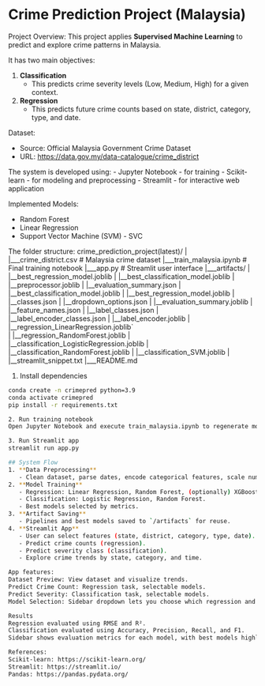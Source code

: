# Crime Prediction Project (Malaysia)

Project Overview: 
This project applies **Supervised Machine Learning** to predict and explore crime patterns in Malaysia.

It has two main objectives:
1. **Classification**
    - This predicts crime severity levels (Low, Medium, High) for a given context.
2. **Regression**
    - This predicts future crime counts based on state, district, category, type, and date.

Dataset:
- Source: Official Malaysia Government Crime Dataset
- URL: https://data.gov.my/data-catalogue/crime_district

The system is developed using:
    - Jupyter Notebook - for training 
    - Scikit-learn - for modeling and preprocessing
    - Streamlit - for interactive web application 

Implemented Models:
- Random Forest 
- Linear Regression
- Support Vector Machine (SVM) - SVC 

The folder structure:
crime_prediction_project(latest)/
|
|___crime_district.csv # Malaysia crime dataset 
|___train_malaysia.ipynb # Final training notebook
|___app.py # Streamlit user interface
|___artifacts/
|  |__best_regression_model.joblib
|  |__best_classification_model.joblib
|  |__preprocessor.joblib
|  |__evaluation_summary.json
|  |__best_classification_model.joblib
|  |__best_regression_model.joblib
|  |__classes.json
|  |__dropdown_options.json
|  |__evaluation_summary.joblib
|  |__feature_names.json
|  |__label_classes.json
|  |__label_encoder_classes.json
|  |__label_encoder.joblib
|  |__regression_LinearRegression.joblib`  
|  |__regression_RandomForest.joblib
|  |__classification_LogisticRegression.joblib
|  |__classification_RandomForest.joblib
|  |__classification_SVM.joblib
|  |__streamlit_snippet.txt
|___README.md 

1. Install dependencies
```bash
conda create -n crimepred python=3.9
conda activate crimepred
pip install -r requirements.txt

2. Run training notebook
Open Jupyter Notebook and execute train_malaysia.ipynb to regenerate models and artifacts.

3. Run Streamlit app
streamlit run app.py

## System Flow
1. **Data Preprocessing**  
   - Clean dataset, parse dates, encode categorical features, scale numerical data.  
2. **Model Training**  
   - Regression: Linear Regression, Random Forest, (optionally) XGBoost.  
   - Classification: Logistic Regression, Random Forest.  
   - Best models selected by metrics.  
3. **Artifact Saving**  
   - Pipelines and best models saved to `/artifacts` for reuse.  
4. **Streamlit App**  
   - User can select features (state, district, category, type, date).  
   - Predict crime counts (regression).  
   - Predict severity class (classification).  
   - Explore crime trends by state, category, and time.

App features:
Dataset Preview: View dataset and visualize trends.
Predict Crime Count: Regression task, selectable models.
Predict Severity: Classification task, selectable models.
Model Selection: Sidebar dropdown lets you choose which regression and classification models to use.

Results
Regression evaluated using RMSE and R².
Classification evaluated using Accuracy, Precision, Recall, and F1.
Sidebar shows evaluation metrics for each model, with best models highlighted.

References:
Scikit-learn: https://scikit-learn.org/
Streamlit: https://streamlit.io/
Pandas: https://pandas.pydata.org/